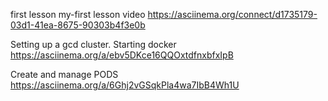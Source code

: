 first lesson 
my-first lesson video
https://asciinema.org/connect/d1735179-03d1-41ea-8675-90303b4f3e0b

Setting up a gcd cluster. Starting docker
https://asciinema.org/a/ebv5DKce16QQOxtdfnxbfxIpB

Create and manage PODS
https://asciinema.org/a/6Ghj2vGSqkPla4wa7IbB4Wh1U
